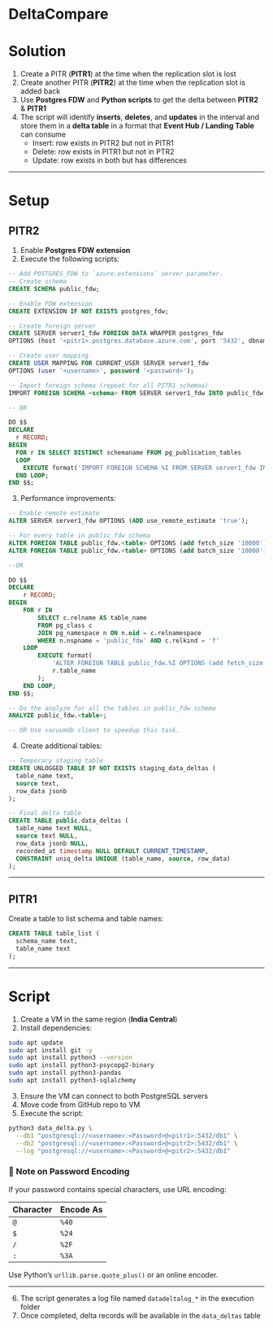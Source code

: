 # DeltaCompare

# Solution

1. Create a PITR (**PITR1**) at the time when the replication slot is lost  
2. Create another PITR (**PITR2**) at the time when the replication slot is added back  
3. Use **Postgres FDW** and **Python scripts** to get the delta between **PITR2** & **PITR1**  
4. The script will identify **inserts**, **deletes**, and **updates** in the interval and store them in a **delta table** in a format that **Event Hub / Landing Table** can consume  
   - Insert: row exists in PITR2 but not in PITR1
   - Delete: row exists in PITR1 but not in PTR2
   - Update: row exists in both but has differences

---

# Setup

## PITR2

1. Enable **Postgres FDW extension**  
2. Execute the following scripts:

```sql
-- Add POSTGRES_FDW to `azure.extensions` server parameter.
-- Create schema
CREATE SCHEMA public_fdw;

-- Enable FDW extension
CREATE EXTENSION IF NOT EXISTS postgres_fdw;

-- Create foreign server
CREATE SERVER server1_fdw FOREIGN DATA WRAPPER postgres_fdw 
OPTIONS (host '<pitr1>.postgres.database.azure.com', port '5432', dbname '<dbname>');

-- Create user mapping
CREATE USER MAPPING FOR CURRENT_USER SERVER server1_fdw 
OPTIONS (user '<username>', password '<password>');

-- Import foreign schema (repeat for all PITR1 schemas)
IMPORT FOREIGN SCHEMA <schema> FROM SERVER server1_fdw INTO public_fdw;

-- OR

DO $$
DECLARE
  r RECORD;
BEGIN
  FOR r IN SELECT DISTINCT schemaname FROM pg_publication_tables
  LOOP
    EXECUTE format('IMPORT FOREIGN SCHEMA %I FROM SERVER server1_fdw INTO public_fdw;', r.schemaname);
  END LOOP;
END $$;

```

3. Performance improvements:

```sql
-- Enable remote estimate
ALTER SERVER server1_fdw OPTIONS (ADD use_remote_estimate 'true');

-- For every table in public_fdw schema
ALTER FOREIGN TABLE public_fdw.<table> OPTIONS (add fetch_size '10000');
ALTER FOREIGN TABLE public_fdw.<table> OPTIONS (add batch_size '10000');

--OR

DO $$
DECLARE
    r RECORD;
BEGIN
    FOR r IN
        SELECT c.relname AS table_name
        FROM pg_class c
        JOIN pg_namespace n ON n.oid = c.relnamespace
        WHERE n.nspname = 'public_fdw' AND c.relkind = 'f'
    LOOP
        EXECUTE format(
            'ALTER FOREIGN TABLE public_fdw.%I OPTIONS (add fetch_size ''10000'');',
            r.table_name
        );
    END LOOP;
END $$;

-- Do the analyze for all the tables in public_fdw schema
ANALYZE public_fdw.<table>;

-- OR Use vacuumdb client to speedup this task.

```

4. Create additional tables:

```sql
-- Temporary staging table
CREATE UNLOGGED TABLE IF NOT EXISTS staging_data_deltas (
  table_name text,
  source text,
  row_data jsonb
);

-- Final delta table
CREATE TABLE public.data_deltas (
  table_name text NULL,
  source text NULL,
  row_data jsonb NULL,
  recorded_at timestamp NULL DEFAULT CURRENT_TIMESTAMP,
  CONSTRAINT uniq_delta UNIQUE (table_name, source, row_data)
);
```

---

## PITR1

Create a table to list schema and table names:

```sql
CREATE TABLE table_list (
  schema_name text,
  table_name text
);
```

---

# Script

**<GitHub repository>**

1. Create a VM in the same region (**India Central**)  
2. Install dependencies:

```bash
sudo apt update
sudo apt install git -y
sudo apt install python3 --version
sudo apt install python3-psycopg2-binary
sudo apt install python3-pandas
sudo apt install python3-sqlalchemy
```

3. Ensure the VM can connect to both PostgreSQL servers  
4. Move code from GitHub repo to VM  
5. Execute the script:

```bash
python3 data_delta.py \
  --db1 "postgresql://<username>:<Password>@<pitr1>:5432/db1" \
  --db2 "postgresql://<username>:<Password>@<pitr2>:5432/db1" \
  --log "postgresql://<username>:<Password>@<pitr2>:5432/db1"
```

### 🔐 Note on Password Encoding

If your password contains special characters, use URL encoding:

| Character | Encode As |
|-----------|------------|
| `@`       | `%40`      |
| `$`       | `%24`      |
| `/`       | `%2F`      |
| `:`       | `%3A`      |

Use Python’s `urllib.parse.quote_plus()` or an online encoder.

---

6. The script generates a log file named `datadeltalog_*` in the execution folder  
7. Once completed, delta records will be available in the `data_deltas` table  
